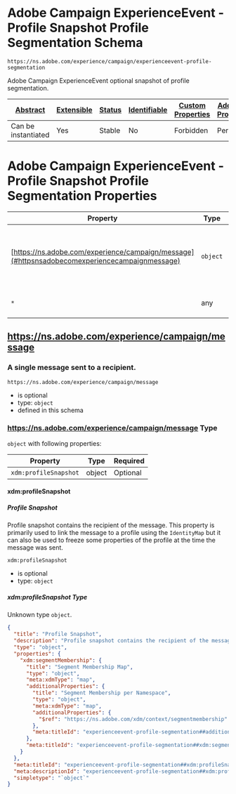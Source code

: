 
# Adobe Campaign ExperienceEvent - Profile Snapshot Profile Segmentation Schema

```
https://ns.adobe.com/experience/campaign/experienceevent-profile-segmentation
```

Adobe Campaign ExperienceEvent optional snapshot of profile segmentation.

| [Abstract](../../../../abstract.md) | [Extensible](../../../../extensions.md) | [Status](../../../../status.md) | [Identifiable](../../../../id.md) | [Custom Properties](../../../../extensions.md) | [Additional Properties](../../../../extensions.md) | Defined In |
|-------------------------------------|-----------------------------------------|---------------------------------|-----------------------------------|------------------------------------------------|----------------------------------------------------|------------|
| Can be instantiated | Yes | Stable | No | Forbidden | Permitted | [adobe/experience/campaign/experienceevent-profile-segmentation.schema.json](adobe/experience/campaign/experienceevent-profile-segmentation.schema.json) |

# Adobe Campaign ExperienceEvent - Profile Snapshot Profile Segmentation Properties

| Property | Type | Required | Defined by |
|----------|------|----------|------------|
| [https://ns.adobe.com/experience/campaign/message](#httpsnsadobecomexperiencecampaignmessage) | `object` | Optional | Adobe Campaign ExperienceEvent - Profile Snapshot Profile Segmentation (this schema) |
| `*` | any | Additional | this schema *allows* additional properties |

## https://ns.adobe.com/experience/campaign/message
### A single message sent to a recipient.

`https://ns.adobe.com/experience/campaign/message`
* is optional
* type: `object`
* defined in this schema

### https://ns.adobe.com/experience/campaign/message Type


`object` with following properties:


| Property | Type | Required |
|----------|------|----------|
| `xdm:profileSnapshot`| object | Optional |



#### xdm:profileSnapshot
##### Profile Snapshot

Profile snapshot contains the recipient of the message. This property is primarily used to link the message to a profile using the `IdentityMap` but it can also be used to freeze some properties of the profile at the time the message was sent.

`xdm:profileSnapshot`
* is optional
* type: `object`

##### xdm:profileSnapshot Type

Unknown type `object`.

```json
{
  "title": "Profile Snapshot",
  "description": "Profile snapshot contains the recipient of the message. This property is primarily used to link the message to a profile using the `IdentityMap` but it can also be used to freeze some properties of the profile at the time the message was sent.",
  "type": "object",
  "properties": {
    "xdm:segmentMembership": {
      "title": "Segment Membership Map",
      "type": "object",
      "meta:xdmType": "map",
      "additionalProperties": {
        "title": "Segment Membership per Namespace",
        "type": "object",
        "meta:xdmType": "map",
        "additionalProperties": {
          "$ref": "https://ns.adobe.com/xdm/context/segmentmembership"
        },
        "meta:titleId": "experienceevent-profile-segmentation##additionalProperties##title##52931"
      },
      "meta:titleId": "experienceevent-profile-segmentation##xdm:segmentMembership##title##38711"
    }
  },
  "meta:titleId": "experienceevent-profile-segmentation##xdm:profileSnapshot##title##56621",
  "meta:descriptionId": "experienceevent-profile-segmentation##xdm:profileSnapshot##description##9651",
  "simpletype": "`object`"
}
```









